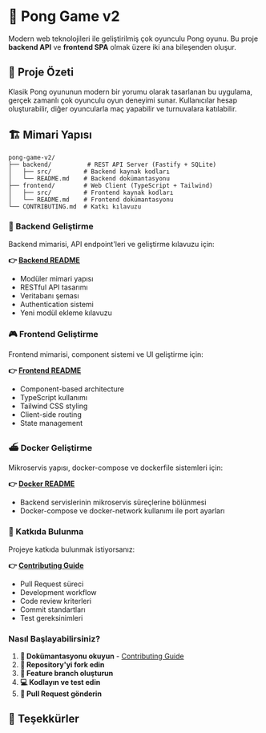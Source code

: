 # 🏓 Pong Game v2

Modern web teknolojileri ile geliştirilmiş çok oyunculu Pong oyunu. Bu proje **backend API** ve **frontend SPA** olmak üzere iki ana bileşenden oluşur.

## 🎯 Proje Özeti

Klasik Pong oyununun modern bir yorumu olarak tasarlanan bu uygulama, gerçek zamanlı çok oyunculu oyun deneyimi sunar. Kullanıcılar hesap oluşturabilir, diğer oyuncularla maç yapabilir ve turnuvalara katılabilir.

## 🏗️ Mimari Yapısı

```
pong-game-v2/
├── backend/          # REST API Server (Fastify + SQLite)
│   ├── src/         # Backend kaynak kodları
│   └── README.md    # Backend dokümantasyonu
├── frontend/        # Web Client (TypeScript + Tailwind)
│   ├── src/         # Frontend kaynak kodları  
│   └── README.md    # Frontend dokümantasyonu
└── CONTRIBUTING.md  # Katkı kılavuzu
```

### 🔧 Backend Geliştirme
Backend mimarisi, API endpoint'leri ve geliştirme kılavuzu için:

**👉 [Backend README](./backend/README.md)**

- Modüler mimari yapısı
- RESTful API tasarımı
- Veritabanı şeması
- Authentication sistemi
- Yeni modül ekleme kılavuzu

### 🎮 Frontend Geliştirme  
Frontend mimarisi, component sistemi ve UI geliştirme için:

**👉 [Frontend README](./frontend/README.md)**

- Component-based architecture
- TypeScript kullanımı
- Tailwind CSS styling
- Client-side routing
- State management

### ⛴️ Docker Geliştirme  
Mikroservis yapısı, docker-compose ve dockerfile sistemleri için:

**👉 [Docker README](./DOCKER.md)**

- Backend servislerinin mikroservis süreçlerine bölünmesi
- Docker-compose ve docker-network kullanımı ile port ayarları


### 🤝 Katkıda Bulunma
Projeye katkıda bulunmak istiyorsanız:

**👉 [Contributing Guide](./CONTRIBUTING.md)**

- Pull Request süreci
- Development workflow
- Code review kriterleri
- Commit standartları
- Test gereksinimleri

### Nasıl Başlayabilirsiniz?
1. **📖 Dokümantasyonu okuyun** - [Contributing Guide](./CONTRIBUTING.md)
2. **🍴 Repository'yi fork edin**
3. **🌿 Feature branch oluşturun** 
4. **💻 Kodlayın ve test edin**
5. **📝 Pull Request gönderin**


## 🙏 Teşekkürler

